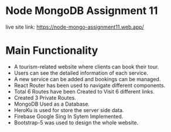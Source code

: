 # Node MongoDB Assignment 11
live site link: https://node-mongo-assignment11.web.app/
# Main Functionality
* A tourism-related website where clients can book their tour.
* Users can see the detailed information of each service.
* A new service can be added and bookings can be managed. 
* React Router  has been used to navigate different components.
* Total 6 Routes have been Created to Visit 6 different links.
* Created 3 Private Routes.
* MongoDB Used as a Database.
* HeroKu is used for store the server side data.
* Firebase Google Sing In Sytem Implemented.
* Bootstrap-5 was used to design the whole website.

